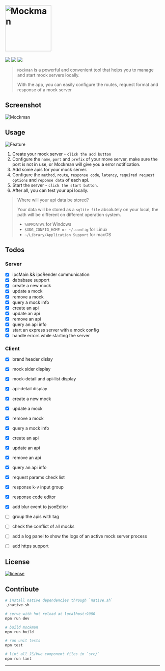 # <img alt="Mockman" width="150" height="150" src="http://orhcxc3kd.bkt.clouddn.com/256x256.png"/>

![](https://img.shields.io/github/repo-size/lancegin/mockman.svg)
![](https://img.shields.io/github/release/lancegin/mockman.svg)
![](https://img.shields.io/github/last-commit/lancegin/mockman.svg)

> `Mockman` is a powerful and convenient tool that helps you to manage and start mock servers locally.
> 
> With the app, you can easily configure the routes, request format and response of a mock server

## Screenshot

![Mockman](http://orhcxc3kd.bkt.clouddn.com/mockman.png)

## Usage

![Feature](http://orhcxc3kd.bkt.clouddn.com/mockman-preview.jpg)

1. Create your mock server - `click the add button`
2. Configure the `name`, `port` and `prefix` of your move server, make sure the port is not in use, or Mockman will give you a error notification.
3. Add some apis for your mock server.
4. Configure the `method`, `route`, `response code`, `latency`, `required request options` and `reponse data` of each api.
5. Start the server - `click the start button`.
6. After all, you can test your api locally.

> Where will your api data be stored?
> 
> Your data will be stored as a `sqlite file` absolutely on your local, the path will be different on different operation system. 
> 
> * `%APPDATA%`  for Windows
> * `$XDG_CONFIG_HOME or ~/.config` for Linux
> * `~/Library/Application Support` for macOS

## Todos

### Server

- [x] ipcMain && ipcRender communication
- [x] dababase support
- [x] create a new mock
- [x] update a mock
- [x] remove a mock
- [x] query a mock info
- [x] create an api
- [x] update an api
- [x] remove an api
- [x] query an api info
- [x] start an express server with a mock config
- [x] handle errors while starting the server

### Client

- [x] brand header dislay
- [x] mock sider display
- [x] mock-detail and api-list display
- [x] api-detail display
- [x] create a new mock
- [x] update a mock
- [x] remove a mock
- [x] query a mock info
- [x] create an api
- [x] update an api
- [x] remove an api
- [x] query an api info
- [x] request params check list
- [x] response k-v input group
- [x] response code editor
- [x] add blur event to jsonEditor
- [ ] group the apis with tag
- [ ] check the conflict of all mocks
- [ ] add a log panel to show the logs of an active mock server process
- [ ] add https support



## License

[![license](https://img.shields.io/github/license/lancegin/mockman.svg)]()

## Contribute

``` bash
# install native dependencies through `native.sh`
./native.sh

# serve with hot reload at localhost:9080
npm run dev 

# build mockman
npm run build

# run unit tests
npm test 

# lint all JS/Vue component files in `src/`
npm run lint 

```

---
